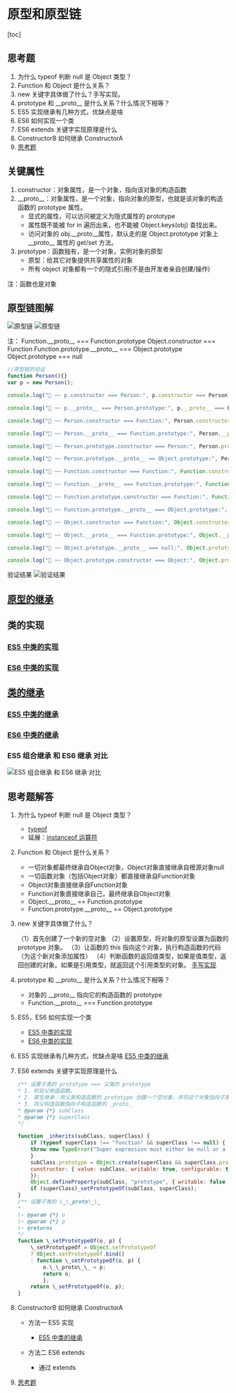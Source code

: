 # 原型和原型链

[toc]

## 思考题

1. 为什么 typeof 判断 null 是 Object 类型？
2. Function 和 Object 是什么关系？
3. new 关键字具体做了什么？手写实现。
4. prototype 和 \_\_proto\_\_ 是什么关系？什么情况下相等？
5. ES5 实现继承有几种方式，优缺点是啥
6. ES6 如何实现一个类
7. ES6 extends 关键字实现原理是什么
8. ConstructorB 如何继承 ConstructorA
9. [思考题](prototype-q.html)

## 关键属性

1. constructor：对象属性，是一个对象，指向该对象的构造函数
2. \_\_proto\_\_：对象属性，是一个对象，指向对象的原型，也就是该对象的构造函数的 prototype 属性。
    - 显式的属性，可以访问被定义为隐式属性的 prototype
    - 属性既不能被 for in 遍历出来，也不能被 Object.keys(obj) 查找出来。
    - 访问对象的 obj.\_\_proto\_\_属性，默认走的是 Object.prototype 对象上 \_\_proto\_\_ 属性的 get/set 方法。
3. prototype：函数独有，是一个对象，实例对象的原型
    - 原型：给其它对象提供共享属性的对象
    - 所有 object 对象都有一个的隐式引用(不是由开发者亲自创建/操作)

注：函数也是对象

## 原型链图解

![原型链](assets/2023-03-26-18-21-07.png)
![原型链](assets/2023-03-26-18-02-29.png)

注：
Function.\_\_proto\_\_ === Function.prototype
Object.constructor === Function
Function.prototype.\_\_proto\_\_ === Object.prototype
Object.prototype === null

```js
//原型链的验证
function Person(){}
var p = new Person();

console.log("🐶 ~~ p.constructor === Person:", p.constructor === Person)

console.log("🐶 ~~ p.__proto__ === Person.prototype:", p.__proto__ === Person.prototype)

console.log("🐶 ~~ Person.constructor === Function:", Person.constructor === Function)

console.log("🐶 ~~ Person.__proto__ === Function.prototype:", Person.__proto__ === Function.prototype)

console.log("🐶 ~~ Person.prototype.constructor === Person:", Person.prototype.constructor === Person)

console.log("🐶 ~~ Person.prototype.__proto__ == Object.prototype:", Person.prototype.__proto__ == Object.prototype)

console.log("🐶 ~~ Function.constructor === Function:", Function.constructor === Function)

console.log("🐶 ~~ Function.__proto__ === Function.prototype:", Function.__proto__ === Function.prototype)

console.log("🐶 ~~ Function.prototype.constructor === Function:", Function.prototype.constructor === Function)

console.log("🐶 ~~ Function.prototype.__proto__ === Object.prototype:", Function.prototype.__proto__ === Object.prototype)

console.log("🐶 ~~ Object.constructor === Function:", Object.constructor === Function)

console.log("🐶 ~~ Object.__proto__ === Function.prototype:", Object.__proto__ === Function.prototype)

console.log("🐶 ~~ Object.prototype.__proto__ === null:", Object.prototype.__proto__ === null)

console.log("🐶 ~~ Object.prototype.constructor === Object:", Object.prototype.constructor === Object)

```

验证结果
![验证结果](assets/2023-03-26-18-57-21.png)

## [原型的继承](prototype-extends.md)

## 类的实现

### [ES5 中类的实现](class-es5.md)

### [ES6 中类的实现](class-es6.md)

## [类的继承](extends.md)

### [ES5 中类的继承](class-extends-es5.md)

### [ES6 中类的继承](class-extends-es6.md)

### ES5 组合继承 和 ES6 继承 对比

![ES5 组合继承 和 ES6 继承 对比](assets/2023-03-27-23-59-42.png)

## 思考题解答

1. 为什么 typeof 判断 null 是 Object 类型？
    - [typeof](../typeof.md)
    - 延展：[instanceof 运算符](../instanceof.md)

2. Function 和 Object 是什么关系？
    - 一切对象都最终继承自Object对象，Object对象直接继承自根源对象null
    - 一切函数对象（包括Object对象）都直接继承自Function对象
    - Object对象直接继承自Function对象
    - Function对象直接继承自己，最终继承自Object对象
    - Object.\_\_proto\_\_ == Function.prototype
    - Function.prototype.\_\_proto\_\_ == Object.prototype

3. new 关键字具体做了什么？

    （1）首先创建了一个新的空对象
    （2）设置原型，将对象的原型设置为函数的 prototype 对象。
    （3）让函数的 this 指向这个对象，执行构造函数的代码（为这个新对象添加属性）
    （4）判断函数的返回值类型，如果是值类型，返回创建的对象。如果是引用类型，就返回这个引用类型的对象。
    [手写实现](eg-new.js)

4. prototype 和 \_\_proto\_\_ 是什么关系？什么情况下相等？

    - 对象的 \_\_proto\_\_ 指向它的构造函数的 prototype
    - Function.\_\_proto\_\_ === Function.prototype

5. ES5，ES6 如何实现一个类

    - [ES5 中类的实现](class-es5.md)
    - [ES6 中类的实现](class-es6.md)

6. ES5 实现继承有几种方式，优缺点是啥
    [ES5 中类的继承](class-extends-es5.md)

7. ES6 extends 关键字实现原理是什么

    ```js
    /** 设置子类的 prototype === 父类的 prototype
   * 1. 校验父构造函数。
   * 2. 寄生继承：用父类构造函数的 prototype 创建一个空对象，并将这个对象指向子类构造函数的 prototype
   * 3. 将父构造函数指向子构造函数的 _proto_
   * @param {*} subClass 
   * @param {*} superClass 
   */

    function _inherits(subClass, superClass) {
        if (typeof superClass !== "function" && superClass !== null) {
        throw new TypeError("Super expression must either be null or a function");
        }
        subClass.prototype = Object.create(superClass && superClass.prototype, {
        constructor: { value: subClass, writable: true, configurable: true }
        });
        Object.defineProperty(subClass, "prototype", { writable: false });
        if (superClass)_setPrototypeOf(subClass, superClass);
    }
    /** 设置子类的 \_\_proto\_\_
    *
    \- @param {*} o
    \- @param {*} p
    \- @returns
    */
    function \_setPrototypeOf(o, p) {
        \_setPrototypeOf = Object.setPrototypeOf
        ? Object.setPrototypeOf.bind()
        : function \_setPrototypeOf(o, p) {
            o.\_\_proto\_\_ = p;
            return o;
            };
        return \_setPrototypeOf(o, p);
    }
    ```

8. ConstructorB 如何继承 ConstructorA

    - 方法一 ES5 实现
        - [ES5 中类的继承](class-extends-es5.md)

    - 方法二 ES6 extends
        - 通过 extends

9. [思考题](prototype-q.html)
